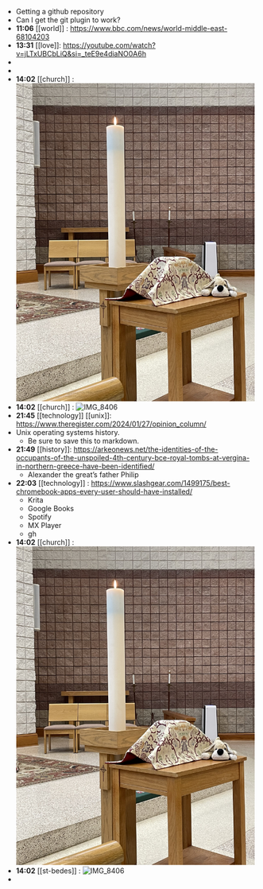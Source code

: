 - Getting a github repository
- Can I get the git plugin to work?
- **11:06** [[world]] :  https://www.bbc.com/news/world-middle-east-68104203
- **13:31** [[love]]: https://youtube.com/watch?v=jLTxUBCbLiQ&si=_teE9e4diaNO0A6h
-
-
- **14:02** [[church]] :  ![IMG_8407](../assets/IMG_8407.jpg)
- **14:02** [[church]] :  ![IMG_8406](../assets/IMG_8406.jpg)
- **21:45** [[technology]] [[unix]]:  https://www.theregister.com/2024/01/27/opinion_column/
- Unix operating systems history.
	- Be sure to save this to markdown.
- **21:49** [[history]]:  https://arkeonews.net/the-identities-of-the-occupants-of-the-unspoiled-4th-century-bce-royal-tombs-at-vergina-in-northern-greece-have-been-identified/
	- Alexander the great’s father Philip
- **22:03** [[technology]] :  https://www.slashgear.com/1499175/best-chromebook-apps-every-user-should-have-installed/
	- Krita
	- Google Books
	- Spotify
	- MX Player
	- gh
- **14:02** [[church]] :  ![IMG_8407](../assets/IMG_8407.jpg)
- **14:02** [[st-bedes]] :  ![IMG_8406](../assets/IMG_8406.jpg)
-
